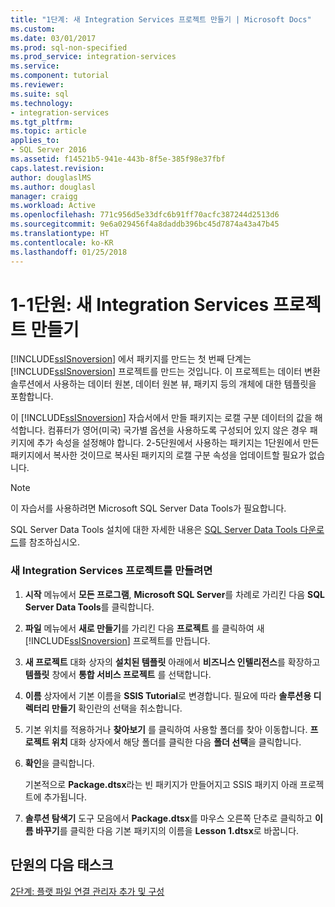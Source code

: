 ```yaml
---
title: "1단계: 새 Integration Services 프로젝트 만들기 | Microsoft Docs"
ms.custom: 
ms.date: 03/01/2017
ms.prod: sql-non-specified
ms.prod_service: integration-services
ms.service: 
ms.component: tutorial
ms.reviewer: 
ms.suite: sql
ms.technology:
- integration-services
ms.tgt_pltfrm: 
ms.topic: article
applies_to:
- SQL Server 2016
ms.assetid: f14521b5-941e-443b-8f5e-385f98e37fbf
caps.latest.revision: 
author: douglaslMS
ms.author: douglasl
manager: craigg
ms.workload: Active
ms.openlocfilehash: 771c956d5e33dfc6b91ff70acfc387244d2513d6
ms.sourcegitcommit: 9e6a029456f4a8daddb396bc45d7874a43a47b45
ms.translationtype: HT
ms.contentlocale: ko-KR
ms.lasthandoff: 01/25/2018
---
```

# <a name="lesson-1-1---creating-a-new-integration-services-project"></a>1-1단원: 새 Integration Services 프로젝트 만들기
[!INCLUDE[ssISnoversion](../includes/ssisnoversion-md.md)] 에서 패키지를 만드는 첫 번째 단계는 [!INCLUDE[ssISnoversion](../includes/ssisnoversion-md.md)] 프로젝트를 만드는 것입니다. 이 프로젝트는 데이터 변환 솔루션에서 사용하는 데이터 원본, 데이터 원본 뷰, 패키지 등의 개체에 대한 템플릿을 포함합니다.  
  
이 [!INCLUDE[ssISnoversion](../includes/ssisnoversion-md.md)] 자습서에서 만들 패키지는 로캘 구분 데이터의 값을 해석합니다. 컴퓨터가 영어(미국) 국가별 옵션을 사용하도록 구성되어 있지 않은 경우 패키지에 추가 속성을 설정해야 합니다. 2-5단원에서 사용하는 패키지는 1단원에서 만든 패키지에서 복사한 것이므로 복사된 패키지의 로캘 구분 속성을 업데이트할 필요가 없습니다.  
  
> [!NOTE]  
> 이 자습서를 사용하려면 Microsoft SQL Server Data Tools가 필요합니다.  
>   
> SQL Server Data Tools 설치에 대한 자세한 내용은 [SQL Server Data Tools 다운로드](http://msdn.microsoft.com/data/hh297027)를 참조하십시오.  
  
### <a name="to-create-a-new-integration-services-project"></a>새 Integration Services 프로젝트를 만들려면  
  
1.  **시작** 메뉴에서 **모든 프로그램**, **Microsoft SQL Server**를 차례로 가리킨 다음 **SQL Server Data Tools**를 클릭합니다.  
  
2.  **파일** 메뉴에서 **새로 만들기**를 가리킨 다음 **프로젝트** 를 클릭하여 새 [!INCLUDE[ssISnoversion](../includes/ssisnoversion-md.md)] 프로젝트를 만듭니다.  
  
3.  **새 프로젝트** 대화 상자의 **설치된 템플릿** 아래에서 **비즈니스 인텔리전스**를 확장하고 **템플릿** 창에서 **통합 서비스 프로젝트** 를 선택합니다.  
  
4.  **이름** 상자에서 기본 이름을 **SSIS Tutorial**로 변경합니다. 필요에 따라 **솔루션용 디렉터리 만들기** 확인란의 선택을 취소합니다.  
  
5.  기본 위치를 적용하거나 **찾아보기** 를 클릭하여 사용할 폴더를 찾아 이동합니다. **프로젝트 위치** 대화 상자에서 해당 폴더를 클릭한 다음 **폴더 선택**을 클릭합니다.  
  
6.  **확인**을 클릭합니다.  
  
    기본적으로 **Package.dtsx**라는 빈 패키지가 만들어지고 SSIS 패키지 아래 프로젝트에 추가됩니다.  
  
7.  **솔루션 탐색기** 도구 모음에서 **Package.dtsx**를 마우스 오른쪽 단추로 클릭하고 **이름 바꾸기**를 클릭한 다음 기본 패키지의 이름을 **Lesson 1.dtsx**로 바꿉니다.  
  
## <a name="next-task-in-lesson"></a>단원의 다음 태스크  
[2단계: 플랫 파일 연결 관리자 추가 및 구성](../integration-services/lesson-1-2-adding-and-configuring-a-flat-file-connection-manager.md)  
  

